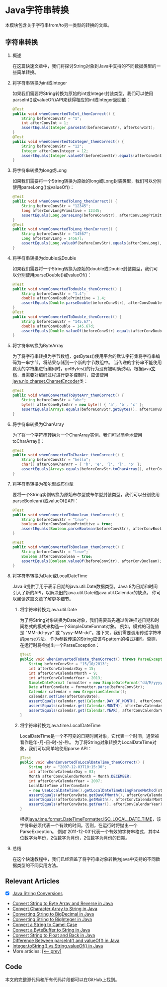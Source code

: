 # Java字符串转换

本模块包含关于字符串from/to另一类型的转换的文章。

## 字符串转换

1. 概述

    在这篇快速文章中，我们将探讨String对象到Java中支持的不同数据类型的一些简单转换。
2. 将字符串转换为int或Integer

    如果我们需要将String转换为原始的int或Integer封装类型，我们可以使用parseInt()或valueOf()API来获得相应的int或Integer返回值：

    ```java
    @Test
    public void whenConvertedToInt_thenCorrect() {
        String beforeConvStr = "1";
        int afterConvInt = 1;
        assertEquals(Integer.parseInt(beforeConvStr), afterConvInt);
    }
    @Test
    public void whenConvertedToInteger_thenCorrect() {
        String beforeConvStr = "12";
        Integer afterConvInteger = 12;
        assertEquals(Integer.valueOf(beforeConvStr).equals(afterConvInteger), true);
    }
    ```

3. 将字符串转换为long或Long

    如果我们需要将一个String转换为原始的long或Long封装类型，我们可以分别使用parseLong()或valueOf()：

    ```java
    @Test
    public void whenConvertedTolong_thenCorrect() {
        String beforeConvStr = "12345";
        long afterConvLongPrimitive = 12345;
        assertEquals(Long.parseLong(beforeConvStr), afterConvLongPrimitive);
    }
    @Test
    public void whenConvertedToLong_thenCorrect() {
        String beforeConvStr = "14567";
        Long afterConvLong = 14567l;
        assertEquals(Long.valueOf(beforeConvStr).equals(afterConvLong), true);
    }
    ```

4. 将字符串转换为double或Double

    如果我们需要将一个String转换为原始的double或Double封装类型，我们可以分别使用parseDouble()或valueOf()：

    ```java
    @Test
    public void whenConvertedTodouble_thenCorrect() {
        String beforeConvStr = "1.4";
        double afterConvDoublePrimitive = 1.4;
        assertEquals(Double.parseDouble(beforeConvStr), afterConvDoublePrimitive, 0.0);
    }
    @Test
    public void whenConvertedToDouble_thenCorrect() {
        String beforeConvStr = "145.67";
        double afterConvDouble = 145.67d;
        assertEquals(Double.valueOf(beforeConvStr).equals(afterConvDouble), true);
    }
    ```

5. 将字符串转换为ByteArray

    为了将字符串转换为字节数组，getBytes()使用平台的默认字符集将字符串编码为一串字节，将结果存储到一个新的字节数组中。
    当传递的字符串不能使用默认的字符集进行编码时，getBytes()的行为没有被明确说明。根据java[文档](https://docs.oracle.com/en/java/javase/17/docs/api/java.base/java/lang/String.html)，当需要对编码过程进行更多控制时，应该使用[java.nio.charset.CharsetEncoder](https://docs.oracle.com/en/java/javase/17/docs/api/java.base/java/nio/charset/CharsetEncoder.html)类：

    ```java
    @Test
    public void whenConvertedToByteArr_thenCorrect() {
        String beforeConvStr = "abc";
        byte[] afterConvByteArr = new byte[] { 'a', 'b', 'c' };
        assertEquals(Arrays.equals(beforeConvStr.getBytes(), afterConvByteArr), true);
    }
    ```

6. 将字符串转换为CharArray

    为了将一个字符串转换为一个CharArray实例，我们可以简单地使用toCharArray()：

    ```java
    @Test
    public void whenConvertedToCharArr_thenCorrect() {
        String beforeConvStr = "hello";
        char[] afterConvCharArr = { 'h', 'e', 'l', 'l', 'o' };
        assertEquals(Arrays.equals(beforeConvStr.toCharArray(), afterConvCharArr), true);
    }
    ```

7. 将字符串转换为布尔型或布尔型

    要将一个String实例转换为原始布尔型或布尔型封装类型，我们可以分别使用parseBoolean()或valueOf()API：

    ```java
    @Test
    public void whenConvertedToboolean_thenCorrect() {
        String beforeConvStr = "true";
        boolean afterConvBooleanPrimitive = true;
        assertEquals(Boolean.parseBoolean(beforeConvStr), afterConvBooleanPrimitive);
    }

    @Test
    public void whenConvertedToBoolean_thenCorrect() {
        String beforeConvStr = "true";
        Boolean afterConvBoolean = true;
        assertEquals(Boolean.valueOf(beforeConvStr), afterConvBoolean);
    }
    ```

8. 将字符串转换为Date或LocalDateTime

    Java 6提供了用于表示日期的java.util.Date数据类型。Java 8为日期和时间引入了新的API，以解决旧的java.util.Date和java.util.Calendar的缺点。
    你可以阅读这篇[文章](https://www.baeldung.com/java-8-date-time-intro)了解更多细节。
    1. 将字符串转换为java.util.Date

        为了将String对象转换为Date对象，我们需要首先通过传递描述日期和时间格式的模式来构造一个SimpleDateFormat对象。
        例如，模式的可能值是 "MM-dd-yyy" 或 "yyyy-MM-dd"。接下来，我们需要调用传递字符串的parse方法。
        作为参数传递的String应该与pattern的格式相同。否则，在运行时将会抛出一个ParseException：

        ```java
        @Test
        public void whenConvertedToDate_thenCorrect() throws ParseException {
            String beforeConvStr = "15/10/2013";
            int afterConvCalendarDay = 15;
            int afterConvCalendarMonth = 9;
            int afterConvCalendarYear = 2013;
            SimpleDateFormat formatter = new SimpleDateFormat("dd/M/yyyy");
            Date afterConvDate = formatter.parse(beforeConvStr);
            Calendar calendar = new GregorianCalendar();
            calendar.setTime(afterConvDate);
            assertEquals(calendar.get(Calendar.DAY_OF_MONTH), afterConvCalendarDay);
            assertEquals(calendar.get(Calendar.MONTH), afterConvCalendarMonth);
            assertEquals(calendar.get(Calendar.YEAR), afterConvCalendarYear);
        }
        ```

    2. 将字符串转换为java.time.LocalDateTime

        LocalDateTime是一个不可变的日期时间对象，它代表一个时间，通常被看作是年-月-日-时-分-秒。
        为了将String对象转换为LocalDateTime对象，我们可以简单地使用parse API：

        ```java
        @Test
        public void whenConvertedToLocalDateTime_thenCorrect() {
            String str = "2007-12-03T10:15:30";
            int afterConvCalendarDay = 03;
            Month afterConvCalendarMonth = Month.DECEMBER;
            int afterConvCalendarYear = 2007;
            LocalDateTime afterConvDate 
            = new UseLocalDateTime().getLocalDateTimeUsingParseMethod(str);
            assertEquals(afterConvDate.getDayOfMonth(), afterConvCalendarDay);
            assertEquals(afterConvDate.getMonth(), afterConvCalendarMonth);
            assertEquals(afterConvDate.getYear(), afterConvCalendarYear);
        }
        ```

        根据[java.time.format.DateTimeFormatter.ISO_LOCAL_DATE_TIME](https://docs.oracle.com/en/java/javase/17/docs/api/java.base/java/time/format/DateTimeFormatter.html#ISO_LOCAL_DATE_TIME)，该字符串必须代表一个有效的时间。否则，在运行时将抛出一个ParseException。
        例如'2011-12-03'代表一个有效的字符串格式，其中4位数字为年份，2位数字为月份，2位数字为月份的日期。

9. 总结

    在这个快速教程中，我们已经涵盖了将字符串对象转换为java中支持的不同数据类型的不同实用方法。

## Relevant Articles

- [x] [Java String Conversions](https://www.baeldung.com/java-string-conversions)
- [Convert String to Byte Array and Reverse in Java](https://www.baeldung.com/java-string-to-byte-array)
- [Convert Character Array to String in Java](https://www.baeldung.com/java-char-array-to-string)
- [Converting String to BigDecimal in Java](https://www.baeldung.com/java-string-to-bigdecimal)
- [Converting String to BigInteger in Java](https://www.baeldung.com/java-string-to-biginteger)
- [Convert a String to Camel Case](https://www.baeldung.com/java-string-to-camel-case)
- [Convert a ByteBuffer to String in Java](https://www.baeldung.com/java-bytebuffer-to-string)
- [Convert String to Float and Back in Java](https://www.baeldung.com/java-string-to-float)
- [Difference Between parseInt() and valueOf() in Java](https://www.baeldung.com/java-integer-parseint-vs-valueof)
- [Integer.toString() vs String.valueOf() in Java](https://www.baeldung.com/java-tostring-valueof)
- More articles: [[<-- prev]](../core-java-string-conversions/README.md)

## Code

本文的完整源代码和所有代码片段都可以在GitHub上找到。
